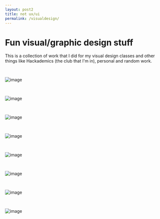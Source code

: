```yaml
---
layout: post2
title: not ux/ui
permalink: /visualdesign/
---
```


<h1>Fun visual/graphic design stuff</h1>

This is a collection of work that I did for my visual design classes and other things like Hackademics (the club that I'm in), personal and random work.

<br>

![image](/images/posts/kitty.png)

<br>

![image](/images/posts/hackville1.png)

<br>

![image](/images/posts/hackville2.png)

<br>

![image](/images/posts/visual1.gif)

<br>

![image](/images/posts/visual2.gif)

<br>

![image](/images/posts/visual3.png)

<br>

![image](/images/posts/visual4.jpg)

<br>

![image](/images/posts/visual5.png)

<br>
